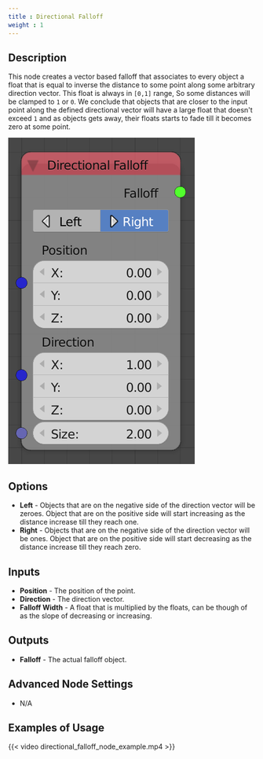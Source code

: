 ```yaml
---
title : Directional Falloff
weight : 1
---
```


## Description

This node creates a vector based falloff that associates to every object
a float that is equal to inverse the distance to some point along some
arbitrary direction vector. This float is always in `[0,1]` range, So
some distances will be clamped to `1` or `0`. We conclude that objects
that are closer to the input point along the defined directional vector
will have a large float that doesn't exceed `1` and as objects gets
away, their floats starts to fade till it becomes zero at some point.

![image](directional_falloff_node.png)

## Options

  - **Left** - Objects that are on the negative side of the direction
    vector will be zeroes. Object that are on the positive side will
    start increasing as the distance increase till they reach one.
  - **Right** - Objects that are on the negative side of the direction
    vector will be ones. Object that are on the positive side will start
    decreasing as the distance increase till they reach zero.

## Inputs

  - **Position** - The position of the point.
  - **Direction** - The direction vector.
  - **Falloff Width** - A float that is multiplied by the floats, can be
    though of as the slope of decreasing or increasing.

## Outputs

  - **Falloff** - The actual falloff object.

## Advanced Node Settings

  - N/A

## Examples of Usage

{{< video directional_falloff_node_example.mp4 >}}
